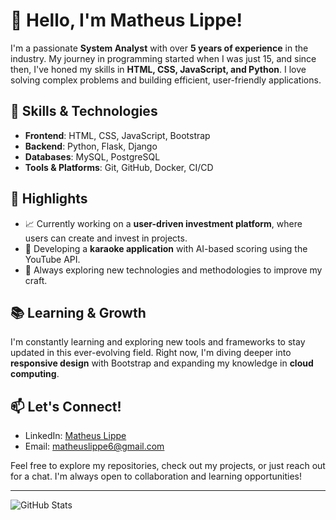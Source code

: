 # 👋 Hello, I'm Matheus Lippe!

I'm a passionate **System Analyst** with over **5 years of experience** in the industry. My journey in programming started when I was just 15, and since then, I've honed my skills in **HTML, CSS, JavaScript, and Python**. I love solving complex problems and building efficient, user-friendly applications.

## 🔧 Skills & Technologies

- **Frontend**: HTML, CSS, JavaScript, Bootstrap
- **Backend**: Python, Flask, Django
- **Databases**: MySQL, PostgreSQL
- **Tools & Platforms**: Git, GitHub, Docker, CI/CD

## 🌟 Highlights

- 📈 Currently working on a **user-driven investment platform**, where users can create and invest in projects.
- 🎤 Developing a **karaoke application** with AI-based scoring using the YouTube API.
- 🚀 Always exploring new technologies and methodologies to improve my craft.

## 📚 Learning & Growth

I'm constantly learning and exploring new tools and frameworks to stay updated in this ever-evolving field. Right now, I'm diving deeper into **responsive design** with Bootstrap and expanding my knowledge in **cloud computing**.

## 📫 Let's Connect!

- LinkedIn: [Matheus Lippe]([https://www.linkedin.com/in/matheus-lippe](https://br.linkedin.com/in/matheuslippe))
- Email: matheuslippe6@gmail.com

Feel free to explore my repositories, check out my projects, or just reach out for a chat. I'm always open to collaboration and learning opportunities!

---

![GitHub Stats](https://github-readme-stats.vercel.app/api?username=matheuslippe&show_icons=true&theme=radical)
